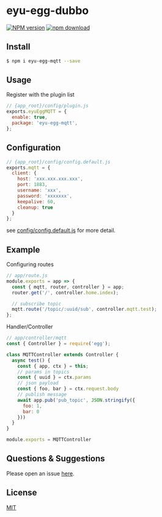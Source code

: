 # eyu-egg-dubbo

[![NPM version][npm-image]][npm-url]
[![npm download][download-image]][download-url]

[npm-image]: https://img.shields.io/npm/v/eyu-egg-mqtt.svg?style=flat-square
[npm-url]: https://npmjs.org/package/eyu-egg-mqtt
[download-image]: https://img.shields.io/npm/dm/eyu-egg-mqtt.svg?style=flat-square
[download-url]: https://npmjs.org/package/eyu-egg-mqtt

<!--
Description here.
-->

## Install

```bash
$ npm i eyu-egg-mqtt --save
```

## Usage

Register with the plugin list

```js
// {app_root}/config/plugin.js
exports.eyuEggMQTT = {
  enable: true,
  package: 'eyu-egg-mqtt',
};
```

## Configuration

```js
// {app_root}/config/config.default.js
exports.mqtt = {
  client: {
    host: 'xxx.xxx.xxx.xxx',
    port: 1883,
    username: 'xxx',
    password: 'xxxxxxx',
    keepalive: 60,
    cleanup: true
  }
};
```

see [config/config.default.js](config/config.default.js) for more detail.

## Example

Configuring routes

```js
// app/route.js
module.exports = app => {
  const { mqtt, router, controller } = app;
  router.get('/', controller.home.index);

  // subscribe topic
  mqtt.route('/topic/:uuid/sub', controller.mqtt.test);
};
```

Handler/Controller

```js
// app/controller/mqtt
const { Controller } = require('egg');

class MQTTController extends Controller {
  async test() {
    const { app, ctx } = this;
    // params in topics
    const { uuid } = ctx.params
    // json payload
    const { foo, bar } = ctx.request.body
    // publish message
    await app.pub('pub_topic', JSON.stringify({
      foo: 1,
      bar: 0
    }))
  }
}

module.exports = MQTTController
```

## Questions & Suggestions

Please open an issue [here](https://github.com/NoahAdams-c/eyu-egg-mqtt/issues).

## License

[MIT](LICENSE)
